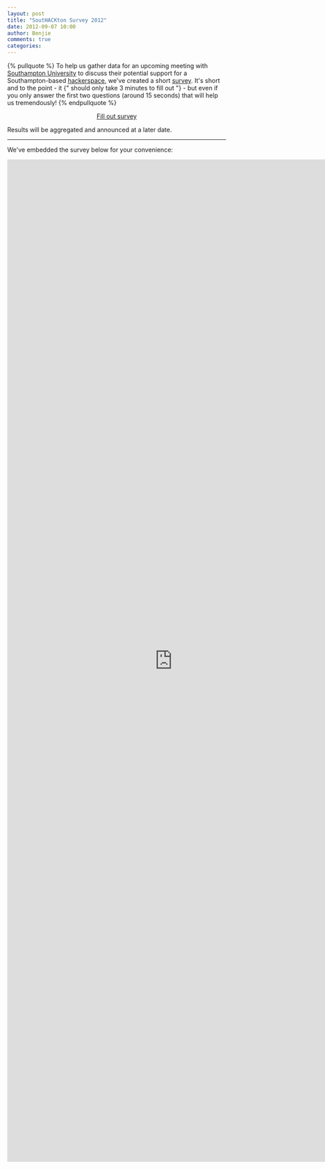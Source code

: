 ```yaml
---
layout: post
title: "SoutHACKton Survey 2012"
date: 2012-09-07 10:00
author: Benjie
comments: true
categories: 
---
```


{% pullquote %}
To help us gather data for an upcoming meeting with 
[Southampton University][] to discuss their potential 
support for a Southampton-based [hackerspace][], 
we've created a short [survey][].  It's short and to the point - it
{" should only take 3 minutes to fill out "} - 
but even if you only answer the first two questions (around 15 seconds)
that will help us tremendously!
{% endpullquote %}

<p style="text-align:center"><a href="https://docs.google.com/a/southackton.org.uk/spreadsheet/viewform?formkey=dDNqNFNCNE9jZllBZmpaY2xwZ2NHQnc6MQ" title="2012 SoutHACKton Survey" class="punch">Fill out survey</a></p>

Results will be aggregated and announced at a later date.
<!-- more -->

---

  
We've embedded the survey below for your convenience:

<iframe src="https://docs.google.com/spreadsheet/embeddedform?formkey=dDNqNFNCNE9jZllBZmpaY2xwZ2NHQnc6MQ" width="760" height="2305" frameborder="0" marginheight="0" marginwidth="0">Loading...</iframe>


[Southampton University]: http://www.southampton.ac.uk/
[hackerspace]: http://en.wikipedia.org/wiki/Hackerspace "a location where people with common interests, often in computers, technology, science, digital or electronic art (but also in many other realms) can meet, socialise and/or collaborate"
[survey]: https://docs.google.com/a/southackton.org.uk/spreadsheet/viewform?formkey=dDNqNFNCNE9jZllBZmpaY2xwZ2NHQnc6MQ "2012 SoutHACKton Survey"
